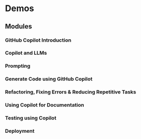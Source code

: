 # Demos 

## Modules

### GitHub Copilot Introduction​

### Copilot and LLMs

### Prompting

### Generate Code using GitHub Copilot​

### Refactoring, Fixing Errors ​& Reducing Repetitive Tasks​

### Using Copilot for Documentation​

### Testing using Copilot​

### Deployment
